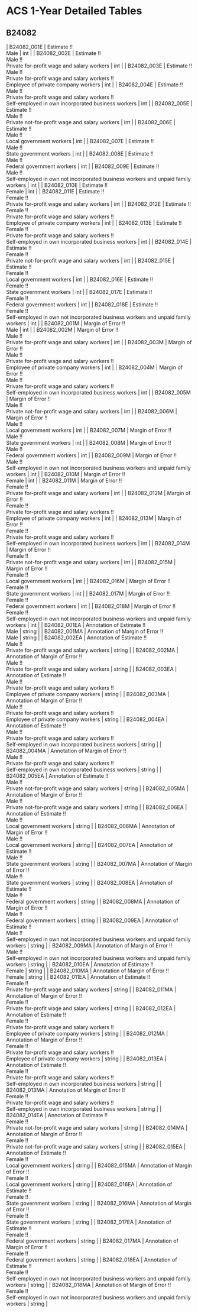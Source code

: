 # ACS 1-Year Detailed Tables

## B24082

| B24082_001E | Estimate !!<br>Male | int |
| B24082_002E | Estimate !!<br>Male !!<br>Private for-profit wage and salary workers | int |
| B24082_003E | Estimate !!<br>Male !!<br>Private for-profit wage and salary workers !!<br>Employee of private company workers | int |
| B24082_004E | Estimate !!<br>Male !!<br>Private for-profit wage and salary workers !!<br>Self-employed in own incorporated business workers | int |
| B24082_005E | Estimate !!<br>Male !!<br>Private not-for-profit wage and salary workers | int |
| B24082_006E | Estimate !!<br>Male !!<br>Local government workers | int |
| B24082_007E | Estimate !!<br>Male !!<br>State government workers | int |
| B24082_008E | Estimate !!<br>Male !!<br>Federal government workers | int |
| B24082_009E | Estimate !!<br>Male !!<br>Self-employed in own not incorporated business workers and unpaid family workers | int |
| B24082_010E | Estimate !!<br>Female | int |
| B24082_011E | Estimate !!<br>Female !!<br>Private for-profit wage and salary workers | int |
| B24082_012E | Estimate !!<br>Female !!<br>Private for-profit wage and salary workers !!<br>Employee of private company workers | int |
| B24082_013E | Estimate !!<br>Female !!<br>Private for-profit wage and salary workers !!<br>Self-employed in own incorporated business workers | int |
| B24082_014E | Estimate !!<br>Female !!<br>Private not-for-profit wage and salary workers | int |
| B24082_015E | Estimate !!<br>Female !!<br>Local government workers | int |
| B24082_016E | Estimate !!<br>Female !!<br>State government workers | int |
| B24082_017E | Estimate !!<br>Female !!<br>Federal government workers | int |
| B24082_018E | Estimate !!<br>Female !!<br>Self-employed in own not incorporated business workers and unpaid family workers | int |
| B24082_001M | Margin of Error !!<br>Male | int |
| B24082_002M | Margin of Error !!<br>Male !!<br>Private for-profit wage and salary workers | int |
| B24082_003M | Margin of Error !!<br>Male !!<br>Private for-profit wage and salary workers !!<br>Employee of private company workers | int |
| B24082_004M | Margin of Error !!<br>Male !!<br>Private for-profit wage and salary workers !!<br>Self-employed in own incorporated business workers | int |
| B24082_005M | Margin of Error !!<br>Male !!<br>Private not-for-profit wage and salary workers | int |
| B24082_006M | Margin of Error !!<br>Male !!<br>Local government workers | int |
| B24082_007M | Margin of Error !!<br>Male !!<br>State government workers | int |
| B24082_008M | Margin of Error !!<br>Male !!<br>Federal government workers | int |
| B24082_009M | Margin of Error !!<br>Male !!<br>Self-employed in own not incorporated business workers and unpaid family workers | int |
| B24082_010M | Margin of Error !!<br>Female | int |
| B24082_011M | Margin of Error !!<br>Female !!<br>Private for-profit wage and salary workers | int |
| B24082_012M | Margin of Error !!<br>Female !!<br>Private for-profit wage and salary workers !!<br>Employee of private company workers | int |
| B24082_013M | Margin of Error !!<br>Female !!<br>Private for-profit wage and salary workers !!<br>Self-employed in own incorporated business workers | int |
| B24082_014M | Margin of Error !!<br>Female !!<br>Private not-for-profit wage and salary workers | int |
| B24082_015M | Margin of Error !!<br>Female !!<br>Local government workers | int |
| B24082_016M | Margin of Error !!<br>Female !!<br>State government workers | int |
| B24082_017M | Margin of Error !!<br>Female !!<br>Federal government workers | int |
| B24082_018M | Margin of Error !!<br>Female !!<br>Self-employed in own not incorporated business workers and unpaid family workers | int |
| B24082_001EA | Annotation of Estimate !!<br>Male | string |
| B24082_001MA | Annotation of Margin of Error !!<br>Male | string |
| B24082_002EA | Annotation of Estimate !!<br>Male !!<br>Private for-profit wage and salary workers | string |
| B24082_002MA | Annotation of Margin of Error !!<br>Male !!<br>Private for-profit wage and salary workers | string |
| B24082_003EA | Annotation of Estimate !!<br>Male !!<br>Private for-profit wage and salary workers !!<br>Employee of private company workers | string |
| B24082_003MA | Annotation of Margin of Error !!<br>Male !!<br>Private for-profit wage and salary workers !!<br>Employee of private company workers | string |
| B24082_004EA | Annotation of Estimate !!<br>Male !!<br>Private for-profit wage and salary workers !!<br>Self-employed in own incorporated business workers | string |
| B24082_004MA | Annotation of Margin of Error !!<br>Male !!<br>Private for-profit wage and salary workers !!<br>Self-employed in own incorporated business workers | string |
| B24082_005EA | Annotation of Estimate !!<br>Male !!<br>Private not-for-profit wage and salary workers | string |
| B24082_005MA | Annotation of Margin of Error !!<br>Male !!<br>Private not-for-profit wage and salary workers | string |
| B24082_006EA | Annotation of Estimate !!<br>Male !!<br>Local government workers | string |
| B24082_006MA | Annotation of Margin of Error !!<br>Male !!<br>Local government workers | string |
| B24082_007EA | Annotation of Estimate !!<br>Male !!<br>State government workers | string |
| B24082_007MA | Annotation of Margin of Error !!<br>Male !!<br>State government workers | string |
| B24082_008EA | Annotation of Estimate !!<br>Male !!<br>Federal government workers | string |
| B24082_008MA | Annotation of Margin of Error !!<br>Male !!<br>Federal government workers | string |
| B24082_009EA | Annotation of Estimate !!<br>Male !!<br>Self-employed in own not incorporated business workers and unpaid family workers | string |
| B24082_009MA | Annotation of Margin of Error !!<br>Male !!<br>Self-employed in own not incorporated business workers and unpaid family workers | string |
| B24082_010EA | Annotation of Estimate !!<br>Female | string |
| B24082_010MA | Annotation of Margin of Error !!<br>Female | string |
| B24082_011EA | Annotation of Estimate !!<br>Female !!<br>Private for-profit wage and salary workers | string |
| B24082_011MA | Annotation of Margin of Error !!<br>Female !!<br>Private for-profit wage and salary workers | string |
| B24082_012EA | Annotation of Estimate !!<br>Female !!<br>Private for-profit wage and salary workers !!<br>Employee of private company workers | string |
| B24082_012MA | Annotation of Margin of Error !!<br>Female !!<br>Private for-profit wage and salary workers !!<br>Employee of private company workers | string |
| B24082_013EA | Annotation of Estimate !!<br>Female !!<br>Private for-profit wage and salary workers !!<br>Self-employed in own incorporated business workers | string |
| B24082_013MA | Annotation of Margin of Error !!<br>Female !!<br>Private for-profit wage and salary workers !!<br>Self-employed in own incorporated business workers | string |
| B24082_014EA | Annotation of Estimate !!<br>Female !!<br>Private not-for-profit wage and salary workers | string |
| B24082_014MA | Annotation of Margin of Error !!<br>Female !!<br>Private not-for-profit wage and salary workers | string |
| B24082_015EA | Annotation of Estimate !!<br>Female !!<br>Local government workers | string |
| B24082_015MA | Annotation of Margin of Error !!<br>Female !!<br>Local government workers | string |
| B24082_016EA | Annotation of Estimate !!<br>Female !!<br>State government workers | string |
| B24082_016MA | Annotation of Margin of Error !!<br>Female !!<br>State government workers | string |
| B24082_017EA | Annotation of Estimate !!<br>Female !!<br>Federal government workers | string |
| B24082_017MA | Annotation of Margin of Error !!<br>Female !!<br>Federal government workers | string |
| B24082_018EA | Annotation of Estimate !!<br>Female !!<br>Self-employed in own not incorporated business workers and unpaid family workers | string |
| B24082_018MA | Annotation of Margin of Error !!<br>Female !!<br>Self-employed in own not incorporated business workers and unpaid family workers | string |

